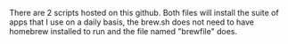 There are 2 scripts hosted on this github. Both files will install the suite of apps that I use on a daily basis, the brew.sh does not need to have homebrew installed to run and the file named "brewfile" does. 
